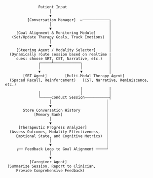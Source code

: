                    Patient Input
                        │
                        ▼
              [Conversation Manager]  ←────────────┐
                        │                          │
                        ▼                          │
         [Goal Alignment & Monitoring Module]      │
       (Set/Update Therapy Goals, Track Emotions)  │
                        │                          │
                        ▼                          │
         [Steering Agent / Modality Selector]      │
      (Dynamically route session based on realtime |
         cues: choose SRT, CST, Narrative, etc.)   │
                   ┌─────┴────────────┐            │
                   │                  │            │
                   ▼                  ▼            │
            [SRT Agent]        [Multi-Modal Therapy Agent]
      (Spaced Recall, Reinforcement)   (CST, Narrative, Reminiscence, etc.)
                                      |            |
                   │                  │            │
                   └─────Conduct Session───────────┤
                        │                         │
                        ▼                         │
            Store Conversation History            │
                 [Memory Bank]                    │
                        │                         │
                        ▼                         │
          [Therapeutic Progress Analyzer]         │
      (Assess Outcomes, Modality Effectiveness,   │
         Emotional State, and Cognitive Metrics)  │
                        │                         │
                        ▼                         │
         ┌── Feedback Loop to Goal Alignment ─────┘
                        │
                        ▼
               [Caregiver Agent]
     (Summarize Session, Report to Clinician,
         Provide Comprehensive Feedback)
